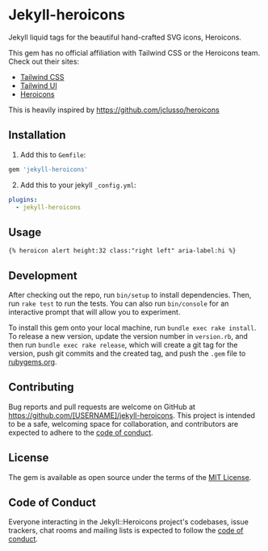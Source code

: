 # Jekyll-heroicons

Jekyll liquid tags for the beautiful hand-crafted SVG icons, Heroicons.

This gem has no official affiliation with Tailwind CSS or the Heroicons team. Check out their sites:

- [Tailwind CSS](https://tailwindcss.com/)
- [Tailwind UI](https://tailwindui.com/)
- [Heroicons](https://heroicons.com/)

This is heavily inspired by https://github.com/jclusso/heroicons

## Installation

1. Add this to `Gemfile`:

  ```ruby
  gem 'jekyll-heroicons'
  ```
2. Add this to your jekyll `_config.yml`:

  ```yaml
  plugins:
    - jekyll-heroicons
  ```

## Usage
```
{% heroicon alert height:32 class:"right left" aria-label:hi %}
```

## Development

After checking out the repo, run `bin/setup` to install dependencies. Then, run `rake test` to run the tests. You can also run `bin/console` for an interactive prompt that will allow you to experiment.

To install this gem onto your local machine, run `bundle exec rake install`. To release a new version, update the version number in `version.rb`, and then run `bundle exec rake release`, which will create a git tag for the version, push git commits and the created tag, and push the `.gem` file to [rubygems.org](https://rubygems.org).

## Contributing

Bug reports and pull requests are welcome on GitHub at https://github.com/[USERNAME]/jekyll-heroicons. This project is intended to be a safe, welcoming space for collaboration, and contributors are expected to adhere to the [code of conduct](https://github.com/[USERNAME]/jekyll-heroicons/blob/master/CODE_OF_CONDUCT.md).

## License

The gem is available as open source under the terms of the [MIT License](https://opensource.org/licenses/MIT).

## Code of Conduct

Everyone interacting in the Jekyll::Heroicons project's codebases, issue trackers, chat rooms and mailing lists is expected to follow the [code of conduct](https://github.com/[USERNAME]/jekyll-heroicons/blob/master/CODE_OF_CONDUCT.md).
